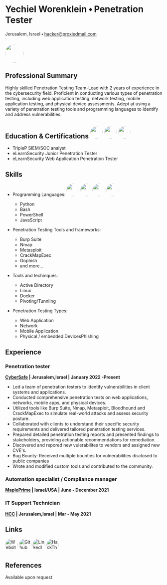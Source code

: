 <style>
    img {
      width: 40px;
      height: 40px;
      object-fit: cover;
      border-radius: 50%;
    }
  </style>
# Yechiel Worenklein ⬩ Penetration Tester
Jerusalem, Israel ⬩ [hacker@proxiedmail.com](mailto:hacker@proxiedmail.com)
### <img style="border-radius: 50%; width: 60px; height: 60px; object-fit: cover;" src="https://media.licdn.com/dms/image/D4D03AQEk6JtsxC7h-A/profile-displayphoto-shrink_800_800/0/1678093527604?e=1698278400&v=beta&t=Jox8FP1s0Ys6K93Z84NuOXls8rs84V87xmhEnqwBuMQ">

## Professional Summary
Highly skilled Penetration Testing Team-Lead with 2 years of experience in the cybersecurity field. Proficient in conducting various types of penetration testing, including web application testing, network testing, mobile application testing, and physical device assessments. Adept at using a variety of penetration testing tools and programming languages to identify and address vulnerabilities.

## Education & Certifications ![](https://static.wixstatic.com/media/9347c4_563a828677fc402d893a07cabf3ad93f~mv2.png) ![](https://elearnsecurity.com/wp-content/uploads/eJPT.png) ![](https://elearnsecurity.com/wp-content/uploads/eWPTv1.png)
-  TripleP SIEM/SOC analyst
-  eLearnSecurity Junior Penetration Tester
-  eLearnSecurity Web Application Penetration Tester

## Skills
- Programming Languages: ![](https://s3.dualstack.us-east-2.amazonaws.com/pythondotorg-assets/media/community/logos/python-logo-only.png) ![](https://upload.wikimedia.org/wikipedia/commons/thumb/4/4b/Bash_Logo_Colored.svg/2048px-Bash_Logo_Colored.svg.png)![](https://upload.wikimedia.org/wikipedia/commons/a/af/PowerShell_Core_6.0_icon.png) ![](https://upload.wikimedia.org/wikipedia/commons/thumb/6/6a/JavaScript-logo.png/900px-JavaScript-logo.png?20120221235433)
  - Python
  - Bash
  - PowerShell
  - JavaScript
  
- Penetration Testing Tools and frameworks: 
  - Burp Suite
  - Nmap
  - Metasploit
  - CrackMapExec
  - Gophish
  - and more...

- Tools and techinques: 
  - Active Directory
  - Linux
  - Docker
  - Pivoting/Tunnling
 
- Penetration Testing Types:
  - Web Application
  - Network 
  - Mobile Application
  - Physical / embedded DevicesPhishing 

## Experience
### Penetration tester
**[CyberSafe](https://cybersafe.co.il/) | Jerusalem,Israel | January 2022 -Present** 
- Led a team of penetration testers to identify vulnerabilities in client systems and applications.
- Conducted comprehensive penetration tests on web applications, networks, mobile apps, and physical devices.
- Utilized tools like Burp Suite, Nmap, Metasploit, Bloodhound and CrackMapExec to simulate real-world attacks and assess security posture.
- Collaborated with clients to understand their specific security requirements and delivered tailored penetration testing services.
- Prepared detailed penetration testing reports and presented findings to stakeholders, providing actionable recommendations for remediation.
- Discovered and repored new vulerabilites to vendors and assigned new CVE's.
- Bug Bounty: Received multiple bounties for vulnerabilities disclosed to public companies
- Wrote and modified custom tools and contributed to the community. 
### Automation specialist / Compliance manager
**[MaplePrime](https://mapleprime.com/) | Israel/USA | June - December 2021**

### IT Support Technician
**[HCC](https://github.com/hcc-israel) | Jerusalem,Israel | Mar - May 2021**



## Links
[![Website](https://i.imgur.com/lHEUqlK.png)](https://yehciel.xyz) 
[![Github](https://github.githubassets.com/favicons/favicon.png)](https://github.com/yechielw) 
[![LinkedIn](https://static.licdn.com/sc/h/8s162nmbcnfkg7a0k8nq9wwqo)](https://www.linkedin.com/in/yechielw/) 
[![HackTheBox](https://app.hackthebox.com/images/HTB-favicon/favicon-32x32.png)](https://app.hackthebox.com/profile/488213)
## References
Available upon request

